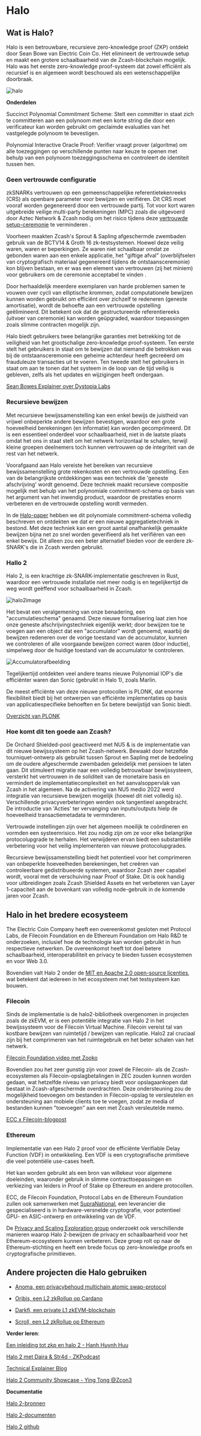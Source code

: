 # Halo


## Wat is Halo?

Halo is een betrouwbare, recursieve zero-knowledge proof (ZKP) ontdekt door Sean Bowe van Electric Coin Co. Het elimineert de vertrouwde setup en maakt een grotere schaalbaarheid van de Zcash-blockchain mogelijk. Halo was het eerste zero-knowledge proof-systeem dat zowel efficiënt als recursief is en algemeen wordt beschouwd als een wetenschappelijke doorbraak.

![halo](https://electriccoin.co/wp-content/uploads/2021/01/Halo-on-Z-1440x720.png "halo")


**Onderdelen**

Succinct Polynomial Commitment Scheme: Stelt een committer in staat zich te committeren aan een polynoom met een korte string die door een verificateur kan worden gebruikt om geclaimde evaluaties van het vastgelegde polynoom te bevestigen.

Polynomial Interactive Oracle Proof: Verifier vraagt ​​prover (algoritme) om alle toezeggingen op verschillende punten naar keuze te openen met behulp van een polynoom toezeggingsschema en controleert de identiteit tussen hen.


### Geen vertrouwde configuratie

zkSNARKs vertrouwen op een gemeenschappelijke referentietekenreeks (CRS) als openbare parameter voor bewijzen en verifiëren. Dit CRS moet vooraf worden gegenereerd door een vertrouwde partij. Tot voor kort waren uitgebreide veilige multi-party berekeningen (MPC) zoals die uitgevoerd door Aztec Network & Zcash nodig om het risico tijdens deze [vertrouwde setup-ceremonie](https://zkproof.org/2021/06/30/setup-ceremonies/amp/) te verminderen .

Voorheen maakten Zcash's Sprout & Sapling afgeschermde zwembaden gebruik van de BCTV14 & Groth 16 zk-testsystemen. Hoewel deze veilig waren, waren er beperkingen. Ze waren niet schaalbaar omdat ze gebonden waren aan een enkele applicatie, het "giftige afval" (overblijfselen van cryptografisch materiaal gegenereerd tijdens de ontstaansceremonie) kon blijven bestaan, en er was een element van vertrouwen (zij het miniem) voor gebruikers om de ceremonie acceptabel te vinden .

Door herhaaldelijk meerdere exemplaren van harde problemen samen te vouwen over cycli van elliptische krommen, zodat computationele bewijzen kunnen worden gebruikt om efficiënt over zichzelf te redeneren (geneste amortisatie), wordt de behoefte aan een vertrouwde opstelling geëlimineerd. Dit betekent ook dat de gestructureerde referentiereeks (uitvoer van ceremonie) kan worden geüpgraded, waardoor toepassingen zoals slimme contracten mogelijk zijn.

Halo biedt gebruikers twee belangrijke garanties met betrekking tot de veiligheid van het grootschalige zero-knowledge proof-systeem. Ten eerste stelt het gebruikers in staat om te bewijzen dat niemand die betrokken was bij de ontstaansceremonie een geheime achterdeur heeft gecreëerd om frauduleuze transacties uit te voeren. Ten tweede stelt het gebruikers in staat om aan te tonen dat het systeem in de loop van de tijd veilig is gebleven, zelfs als het updates en wijzigingen heeft ondergaan.

[Sean Bowes Explainer over Dystopia Labs](https://www.youtube.com/watch?v=KdkVTEHUxgo)
 


### Recursieve bewijzen

Met recursieve bewijssamenstelling kan een enkel bewijs de juistheid van vrijwel onbeperkte andere bewijzen bevestigen, waardoor een grote hoeveelheid berekeningen (en informatie) kan worden gecomprimeerd. Dit is een essentieel onderdeel voor schaalbaarheid, niet in de laatste plaats omdat het ons in staat stelt om het netwerk horizontaal te schalen, terwijl kleine groepen deelnemers toch kunnen vertrouwen op de integriteit van de rest van het netwerk.

Voorafgaand aan Halo vereiste het bereiken van recursieve bewijssamenstelling grote rekenkosten en een vertrouwde opstelling. Een van de belangrijkste ontdekkingen was een techniek die 'geneste afschrijving' wordt genoemd. Deze techniek maakt recursieve compositie mogelijk met behulp van het polynomiale commitment-schema op basis van het argument van het inwendig product, waardoor de prestaties enorm verbeteren en de vertrouwde opstelling wordt vermeden.

In de [Halo-paper](https://eprint.iacr.org/2019/1021.pdf) hebben we dit polynomiale commitment-schema volledig beschreven en ontdekten we dat er een nieuwe aggregatietechniek in bestond. Met deze techniek kan een groot aantal onafhankelijk gemaakte bewijzen bijna net zo snel worden geverifieerd als het verifiëren van een enkel bewijs. Dit alleen zou een beter alternatief bieden voor de eerdere zk-SNARK's die in Zcash werden gebruikt.


### Hallo 2

Halo 2, is een krachtige zk-SNARK-implementatie geschreven in Rust, waardoor een vertrouwde installatie niet meer nodig is en tegelijkertijd de weg wordt geëffend voor schaalbaarheid in Zcash.

![halo2image](https://electriccoin.co/wp-content/uploads/2020/09/Halo-puzzle-03-1024x517.jpg "halo2")

Het bevat een veralgemening van onze benadering, een "accumulatieschema" genaamd. Deze nieuwe formalisering laat zien hoe onze geneste afschrijvingstechniek eigenlijk werkt; door bewijzen toe te voegen aan een object dat een "accumulator" wordt genoemd, waarbij de bewijzen redeneren over de vorige toestand van de accumulator, kunnen we controleren of alle voorgaande bewijzen correct waren (door inductie), simpelweg door de huidige toestand van de accumulator te controleren.

![Accumulatorafbeelding](https://i.imgur.com/l4HrYgE.png "accumulator")

Tegelijkertijd ontdekten veel andere teams nieuwe Polynomial IOP's die efficiënter waren dan Sonic (gebruikt in Halo 1), zoals Marlin.

De meest efficiënte van deze nieuwe protocollen is PLONK, dat enorme flexibiliteit biedt bij het ontwerpen van efficiënte implementaties op basis van applicatiespecifieke behoeften en 5x betere bewijstijd van Sonic biedt.

[Overzicht van PLONK](https://www.youtube.com/watch?v=P1JeN30RdwQ)


### Hoe komt dit ten goede aan Zcash?

De Orchard Shielded-pool geactiveerd met NU5 & is de implementatie van dit nieuwe bewijssysteem op het Zcash-netwerk. Bewaakt door hetzelfde tourniquet-ontwerp als gebruikt tussen Sprout en Sapling met de bedoeling om de oudere afgeschermde zwembaden geleidelijk met pensioen te laten gaan. Dit stimuleert migratie naar een volledig betrouwbaar bewijssysteem, versterkt het vertrouwen in de soliditeit van de monetaire basis en vermindert de implementatiecomplexiteit en het aanvalsoppervlak van Zcash in het algemeen. Na de activering van NU5 medio 2022 werd integratie van recursieve bewijzen mogelijk (hoewel dit niet volledig is). Verschillende privacyverbeteringen werden ook tangentieel aangebracht. De introductie van 'Acties' ter vervanging van inputs/outputs hielp de hoeveelheid transactiemetadata te verminderen.

Vertrouwde instellingen zijn over het algemeen moeilijk te coördineren en vormden een systeemrisico. Het zou nodig zijn om ze voor elke belangrijke protocolupgrade te herhalen. Het verwijderen ervan biedt een substantiële verbetering voor het veilig implementeren van nieuwe protocolupgrades.

Recursieve bewijssamenstelling biedt het potentieel voor het comprimeren van onbeperkte hoeveelheden berekeningen, het creëren van controleerbare gedistribueerde systemen, waardoor Zcash zeer capabel wordt, vooral met de verschuiving naar Proof of Stake. Dit is ook handig voor uitbreidingen zoals Zcash Shielded Assets en het verbeteren van Layer 1-capaciteit aan de bovenkant van volledig node-gebruik in de komende jaren voor Zcash.


## Halo in het bredere ecosysteem

The Electric Coin Company heeft een overeenkomst gesloten met Protocol Labs, de Filecoin Foundation en de Ethereum Foundation om Halo R&D te onderzoeken, inclusief hoe de technologie kan worden gebruikt in hun respectieve netwerken. De overeenkomst heeft tot doel betere schaalbaarheid, interoperabiliteit en privacy te bieden tussen ecosystemen en voor Web 3.0.

Bovendien valt Halo 2 onder de [MIT en Apache 2.0 open-source licenties](https://github.com/zcash/halo2#readme), wat betekent dat iedereen in het ecosysteem met het testsysteem kan bouwen.

### Filecoin

Sinds de implementatie is de halo2-bibliotheek overgenomen in projecten zoals de zkEVM, er is een potentiële integratie van Halo 2 in het bewijssysteem voor de Filecoin Virtual Machine. Filecoin vereist tal van kostbare bewijzen van ruimtetijd / bewijzen van replicatie. Halo2 zal cruciaal zijn bij het comprimeren van het ruimtegebruik en het beter schalen van het netwerk.

[Filecoin Foundation video met Zooko](https://www.youtube.com/watch?v=t4XOdagc9xw)

Bovendien zou het zeer gunstig zijn voor zowel de Filecoin- als de Zcash-ecosystemen als Filecoin-opslagbetalingen in ZEC zouden kunnen worden gedaan, wat hetzelfde niveau van privacy biedt voor opslagaankopen dat bestaat in Zcash-afgeschermde overdrachten. Deze ondersteuning zou de mogelijkheid toevoegen om bestanden in Filecoin-opslag te versleutelen en ondersteuning aan mobiele clients toe te voegen, zodat ze media of bestanden kunnen "toevoegen" aan een met Zcash versleutelde memo.

[ECC x Filecoin-blogpost](https://electriccoin.co/blog/ethereum-zcash-filecoin-collab/)

### Ethereum

Implementatie van een Halo 2 proof voor de efficiënte Verifiable Delay Function (VDF) in ontwikkeling. Een VDF is een cryptografische primitieve die veel potentiële use-cases heeft.

Het kan worden gebruikt als een bron van willekeur voor algemene doeleinden, waaronder gebruik in slimme contracttoepassingen en verkiezing van leiders in Proof of Stake op Ethereum en andere protocollen.

ECC, de Filecoin Foundation, Protocol Labs en de Ethereum Foundation zullen ook samenwerken met [SupraNational](https://www.supranational.net/), een leverancier die gespecialiseerd is in hardware-versnelde cryptografie, voor potentieel GPU- en ASIC-ontwerp en ontwikkeling van de VDF.

De [Privacy and Scaling Exploration group](https://appliedzkp.org/) onderzoekt ook verschillende manieren waarop Halo 2-bewijzen de privacy en schaalbaarheid voor het Ethereum-ecosysteem kunnen verbeteren. Deze groep rolt op naar de Ethereum-stichting en heeft een brede focus op zero-knowledge proofs en cryptografische primitieven.

## Andere projecten die Halo gebruiken

+ [Anoma, een privacybehoud multichain atomic swap-protocol](https://anoma.net/blog/an-introduction-to-zk-snark-plonkup)

+ [Oribis, een L2 zkRollup op Cardano](https://docs.orbisprotocol.com/orbis/technology/halo-2)

+ [Darkfi, een private L1 zkEVM-blockchain](https://darkrenaissance.github.io/darkfi/architecture/architecture.html)

+ [Scroll, een L2 zkRollup op Ethereum](https://scroll.mirror.xyz/nDAbJbSIJdQIWqp9kn8J0MVS4s6pYBwHmK7keidQs-k)


**Verder leren**:

[Een inleiding tot zkp en halo 2 - Hanh Huynh Huu](https://www.youtube.com/watch?v=jDHWJLjQ9oA)

[Halo 2 met Daira & Str4d - ZKPodcast](https://www.youtube.com/watch?v=-lZH8T5i-K4)

[Technical Explainer Blog](https://electriccoin.co/blog/technical-explainer-halo-on-zcash/)

[Halo 2 Community Showcase - Ying Tong @Zcon3](https://www.youtube.com/watch?v=JJi2TT2Ahp0)

**Documentatie**

[Halo 2-bronnen](https://github.com/adria0/awesome-halo2)

[Halo 2-documenten](https://zcash.github.io/halo2/)

[Halo 2 github](https://github.com/zcash/halo2)


